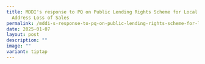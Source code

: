 ```yaml
---
title: MDDI's response to PQ on Public Lending Rights Scheme for Local Works to
  Address Loss of Sales
permalink: /mddi-s-response-to-pq-on-public-lending-rights-scheme-for-local-works-to-address-loss-of-sales/
date: 2025-01-07
layout: post
description: ""
image: ""
variant: tiptap
---
```

